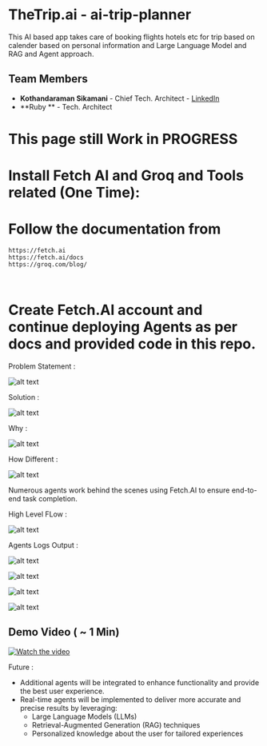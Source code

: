 # TheTrip.ai - ai-trip-planner 
This AI based app takes care of booking flights hotels etc for trip based on calender  based on personal information and Large Language Model and RAG and Agent approach. 

## Team Members

- **Kothandaraman Sikamani** - Chief Tech. Architect - [LinkedIn](https://www.linkedin.com/in/kothandaramans/)
- **Ruby ** - Tech. Architect 

# This page still Work in PROGRESS

# Install Fetch AI and Groq and Tools related (One Time):

# Follow the documentation from 

```
https://fetch.ai
https://fetch.ai/docs
https://groq.com/blog/

 
```

# Create Fetch.AI account and continue deploying Agents as per docs and provided code in this repo.

Problem Statement :

![alt text](images/Problem_Statement.png)

Solution :

![alt text](images/Solution.png)

Why :

![alt text](images/why.png)

How Different :

![alt text](images/how_diff.png)


Numerous agents work behind the scenes using Fetch.AI to ensure end-to-end task completion.

High Level FLow :

![alt text](images/Architecture.png)

Agents Logs Output : 

![alt text](images/CoordinatorAgent.png)


![alt text](images/FlightBookingAgent.png)


![alt text](images/HotelBookingAgent.png)


![alt text](images/EmailAgent.png)


## Demo Video ( ~ 1 Min)

[![Watch the video](images/Architecture.png)](images/1_min_demo.mp4)

Future : 
- Additional agents will be integrated to enhance functionality and provide the best user experience.
- Real-time agents will be implemented to deliver more accurate and precise results by leveraging:
  - Large Language Models (LLMs)
  - Retrieval-Augmented Generation (RAG) techniques
  - Personalized knowledge about the user for tailored experiences

